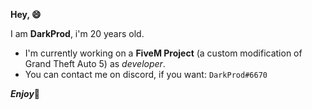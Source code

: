 **Hey, 😄**

I am **DarkProd**, i'm 20 years old.

* I'm currently working on a **FiveM Project** (a custom modification of Grand Theft Auto 5) as *developer*.
* You can contact me on discord, if you want: `DarkProd#6670`
	
***Enjoy***🙂
